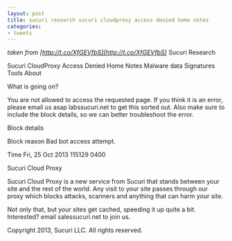 ```yaml
---
layout: post
title: sucuri research sucuri cloudproxy access denied home notes
categories:
- tweets
---
```

*taken from [http://t.co/XfGEVfbS](http://t.co/XfGEVfbS)*
Sucuri Research

Sucuri CloudProxy  Access Denied Home  Notes  Malware data  Signatures  Tools  About

What is going on?

You are not allowed to access the requested page. If you think it is an error, please email us asap labssucuri.net to get this sorted out. Also make sure to include the block details, so we can better troubleshoot the error.

Block details

Block reason Bad bot access attempt.

Time Fri, 25 Oct 2013 115129 0400

Sucuri Cloud Proxy

Sucuri Cloud Proxy is a new service from Sucuri that stands between your site and the rest of the world. Any visit to your site passes through our proxy which blocks attacks, scanners and anything that can harm your site.

Not only that, but your sites get cached, speeding it up quite a bit. Interested? email salessucuri.net to join us.

Copyright  2013, Sucuri LLC. All rights reserved.

